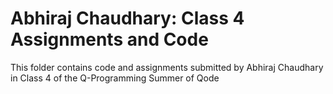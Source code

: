 # Abhiraj Chaudhary: Class 4 Assignments and Code
This folder contains code and assignments submitted by Abhiraj Chaudhary in Class 4 of the Q-Programming Summer of Qode